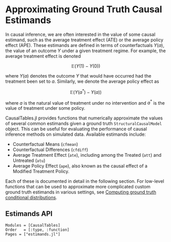 # Approximating Ground Truth Causal Estimands

In causal inference, we are often interested in the value of some causal estimand, such as the average treatment effect (ATE) or the average policy effect (APE). These estimands are defined in terms of counterfactuals $Y(a)$, the value of an outcome $Y$ under a given treatment regime. For example, the average treatment effect is denoted

$$\mathbb{E}\Big(Y(1) - Y(0)\Big)$$

where $Y(a)$ denotes the outcome $Y$ that would have occurred had the treatment been set to $a$. Similarly, we denote the average policy effect as

$$\mathbb{E}\Big(Y(a^*) - Y(a)\Big)$$

where $a$ is the natural value of treatment under no intervention and $a^*$ is the value of treatment under some policy.

CausalTables.jl provides functions that numerically approximate the values of several common estimands given a ground truth `StructuralCausalModel` object. This can be useful for evaluating the performance of causal inference methods on simulated data. Available estimands include:

- Counterfactual Means (`cfmean`)
- Counterfactual Differences (`cfdiff`)
- Average Treatment Effect (`ate`), including among the Treated (`att`) and Untreated (`atu`)
- Average Policy Effect (`ape`), also known as the causal effect of a Modified Treatment Policy.

Each of these is documented in detail in the following section. For low-level functions that can be used to approximate more complicated custom ground truth estimands in various settings, see [Computing ground truth conditional distributions](ground-truth.md).

## Estimands API

```@autodocs; canonical=false
Modules = [CausalTables]
Order   = [:type, :function]
Pages = ["estimands.jl"]
```

